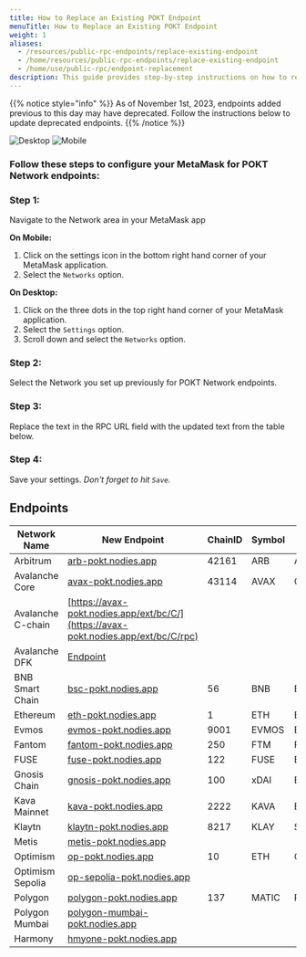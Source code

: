 ```yaml
---
title: How to Replace an Existing POKT Endpoint
menuTitle: How to Replace an Existing POKT Endpoint
weight: 1
aliases:
  - /resources/public-rpc-endpoints/replace-existing-endpoint
  - /home/resources/public-rpc-endpoints/replace-existing-endpoint
  - /home/use/public-rpc/endpoint-replacement
description: This guide provides step-by-step instructions on how to replace an existing POKT endpoint in your MetaMask app, ensuring you're connected to the updated and active endpoints for continued interaction with the POKT Network.
---
```


{{% notice style="info" %}}
As of November 1st, 2023, endpoints added previous to this day may have deprecated. Follow the instructions below to update deprecated endpoints.
{{% /notice %}}

![Desktop](https://www.pokt.network/wp-content/uploads/2023/10/On-Desktop.png)
![Mobile](https://www.pokt.network/wp-content/uploads/2023/10/MM-Mobile-1536x1135.png)

### Follow these steps to configure your MetaMask for POKT Network endpoints:

### Step 1:

Navigate to the Network area in your MetaMask app

**On Mobile:**

1. Click on the settings icon in the bottom right hand corner of your MetaMask application.
2. Select the `Networks` option.

**On Desktop:**

1. Click on the three dots in the top right hand corner of your MetaMask application.
2. Select the `Settings` option.
3. Scroll down and select the `Networks` option.

### Step 2:

Select the Network you set up previously for POKT Network endpoints.

### Step 3:

Replace the text in the RPC URL field with the updated text from the table below.

### Step 4:

Save your settings. _Don't forget to hit `Save`._

## Endpoints

| Network Name      | New Endpoint                                                                                          | ChainID | Symbol | Explorer    | URL                                                                  |
| ----------------- | ----------------------------------------------------------------------------------------------------- | ------- | ------ | ----------- | -------------------------------------------------------------------- |
| Arbitrum          | [arb-pokt.nodies.app](https://arb-pokt.nodies.app)                                                    | 42161   | ARB    | Arbiscan    | [arbiscan.io](https://arbiscan.io)                                   |
| Avalanche Core    | [avax-pokt.nodies.app](https://avax-pokt.nodies.app)                                                  | 43114   | AVAX   | CChain      | [cchain.explorer.avax.network](https://cchain.explorer.avax.network) |
| Avalanche C-chain | [https://avax-pokt.nodies.app/ext/bc/C/](https://avax-pokt.nodies.app/ext/bc/C/rpc)                   |         |        |             |                                                                      |
| Avalanche DFK     | [Endpoint](https://avax-pokt.nodies.app/ext/bc/q2aTwKuyzgs8pynF7UXBZCU7DejbZbZ6EUyHr3JQzYgwNPUPi/rpc) |         |        |             |                                                                      |
| BNB Smart Chain   | [bsc-pokt.nodies.app](https://bsc-pokt.nodies.app)                                                    | 56      | BNB    | Bscscan     | [bscscan.com](https://bscscan.com)                                   |
| Ethereum          | [eth-pokt.nodies.app](https://eth-pokt.nodies.app)                                                    | 1       | ETH    | Etherscan   | [etherscan.io](https://etherscan.io)                                 |
| Evmos             | [evmos-pokt.nodies.app](https://evmos-pokt.nodies.app)                                                | 9001    | EVMOS  | EVM         | [evm.evmos.org](https://evm.evmos.org)                               |
| Fantom            | [fantom-pokt.nodies.app](https://fantom-pokt.nodies.app)                                              | 250     | FTM    | Ftmscan     | [ftmscan.com](https://ftmscan.com)                                   |
| FUSE              | [fuse-pokt.nodies.app](https://fuse-pokt.nodies.app)                                                  | 122     | FUSE   | Explorer    | [explorer.fuse.io](https://explorer.fuse.io)                         |
| Gnosis Chain      | [gnosis-pokt.nodies.app](https://gnosis-pokt.nodies.app)                                              | 100     | xDAI   | Blockscout  | [blockscout.com/poa/xdai](https://blockscout.com/poa/xdai)           |
| Kava Mainnet      | [kava-pokt.nodies.app](https://kava-pokt.nodies.app)                                                  | 2222    | KAVA   | Explorer    | [explorer.kava.io](https://explorer.kava.io/)                        |
| Klaytn            | [klaytn-pokt.nodies.app](https://klaytn-pokt.nodies.app)                                              | 8217    | KLAY   | Scope       | [scope.klaytn.com](https://scope.klaytn.com)                         |
| Metis             | [metis-pokt.nodies.app](https://metis-pokt.nodies.app)                                                |         |        |             |                                                                      |
| Optimism          | [op-pokt.nodies.app](https://op-pokt.nodies.app)                                                      | 10      | ETH    | Optimistic  | [optimistic.etherscan.io](https://optimistic.etherscan.io)           |
| Optimism Sepolia  | [op-sepolia-pokt.nodies.app](https://op-sepolia-pokt.nodies.app)                                      |         |        |             |                                                                      |
| Polygon           | [polygon-pokt.nodies.app](https://polygon-pokt.nodies.app)                                            | 137     | MATIC  | Polygonscan | [polygonscan.com](https://polygonscan.com)                           |
| Polygon Mumbai    | [polygon-mumbai-pokt.nodies.app](https://polygon-mumbai-pokt.nodies.app)                              |         |        |             |                                                                      |
| Harmony           | [hmyone-pokt.nodies.app](https://hmyone-pokt.nodies.app)                                              |         |        |             |                                                                      |
